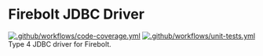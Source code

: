# Firebolt JDBC Driver
[![.github/workflows/code-coverage.yml](https://github.com/firebolt-db/jdbc/actions/workflows/code-coverage.yml/badge.svg)](https://github.com/firebolt-db/jdbc/actions/workflows/code-coverage.yml)
[![.github/workflows/unit-tests.yml](https://github.com/firebolt-db/jdbc/actions/workflows/unit-tests.yml/badge.svg)](https://github.com/firebolt-db/jdbc/actions/workflows/unit-tests.yml)
Type 4 JDBC driver for Firebolt.
